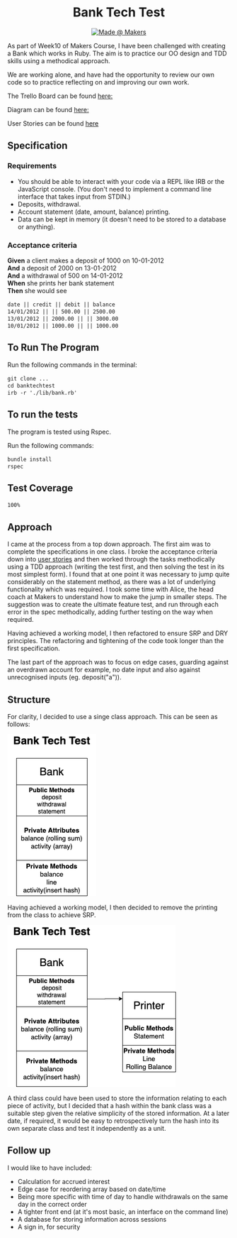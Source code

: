 <h1 align="center"> Bank Tech Test </h1>

<p align="center">
    <a href="https://makers.tech/">
        <img src="https://img.shields.io/badge/-created%40makers-red"
            alt="Made @ Makers"></a>
</p>

As part of Week10 of Makers Course, I have been challenged with creating a Bank which works in Ruby. The aim is to practice our OO design and TDD skills using a methodical approach.

We are working alone, and have had the opportunity to review our own code so to practice reflecting on and improving our own work. 

The Trello Board can be found [here:](https://trello.com/c/po3loDD4/5-link-to-requirement)

Diagram can be found [here:](https://drive.google.com/file/d/1s23sRsFZ9sNXO4XqoVIz5WeLyjlkiwhS/view?usp=sharing)

User Stories can be found [here](https://docs.google.com/document/d/1R48fuoj0gbGOVL8Bn1dq-9qFzUY3SBDPvUp43D-pg4E/edit?usp=sharing)

## Specification

### Requirements

* You should be able to interact with your code via a REPL like IRB or the JavaScript console.  (You don't need to implement a command line interface that takes input from STDIN.)
* Deposits, withdrawal.
* Account statement (date, amount, balance) printing.
* Data can be kept in memory (it doesn't need to be stored to a database or anything).

### Acceptance criteria

**Given** a client makes a deposit of 1000 on 10-01-2012  
**And** a deposit of 2000 on 13-01-2012  
**And** a withdrawal of 500 on 14-01-2012  
**When** she prints her bank statement  
**Then** she would see

```
date || credit || debit || balance
14/01/2012 || || 500.00 || 2500.00
13/01/2012 || 2000.00 || || 3000.00
10/01/2012 || 1000.00 || || 1000.00
```

## To Run The Program

Run the following commands in the terminal:

```
git clone ...
cd banktechtest
irb -r './lib/bank.rb'
```

## To run the tests

The program is tested using Rspec. 

Run the following commands: 

```
bundle install
rspec
```

## Test Coverage

```
100%
```

## Approach

I came at the process from a top down approach. The first aim was to complete the specifications in one class. I broke the acceptance criteria down into [user stories](https://docs.google.com/document/d/1R48fuoj0gbGOVL8Bn1dq-9qFzUY3SBDPvUp43D-pg4E/edit?usp=sharing) and then worked through the tasks methodically using a TDD approach (writing the test first, and then solving the test in its most simplest form). I found that at one point it was necessary to jump quite considerably on the statement method, as there was a lot of underlying functionality which was required. I took some time with Alice, the head coach at Makers to understand how to make the jump in smaller steps. The suggestion was to create the ultimate feature test, and run through each error in the spec methodically, adding further testing on the way when required.

Having achieved a working model, I then refactored to ensure SRP and DRY principles. The refactoring and tightening of the code took longer than the first specification.

The last part of the approach was to focus on edge cases, guarding against an overdrawn account for example, no date input and also against unrecognised inputs (eg. deposit("a")).

## Structure

For clarity, I decided to use a singe class approach. This can be seen as follows:

![image1](https://github.com/samlandman/bank/blob/master/images/img1.png)

Having achieved a working model, I then decided to remove the printing from the class to achieve SRP. 

![image2](https://github.com/samlandman/bank/blob/master/images/img2.png)

A third class could have been used to store the information relating to each piece of activity, but I decided that a hash within the bank class was a suitable step given the relative simplicity of the stored information. At a later date, if required, it would be easy to retrospectively turn the hash into its own separate class and test it independently as a unit. 

## Follow up

I would like to have included:

- Calculation for accrued interest
- Edge case for reordering array based on date/time
- Being more specific with time of day to handle withdrawals on the same day in the correct order
- A tighter front end (at it's most basic, an interface on the command line)
- A database for storing information across sessions
- A sign in, for security




